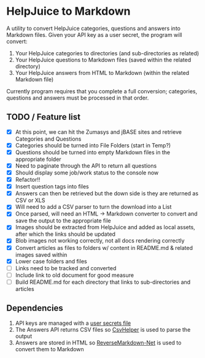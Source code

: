 # HelpJuice to Markdown

A utility to convert HelpJuice categories, questions and answers into Markdown files. Given your API key as a user secret, the program will convert:

1. Your HelpJuice categories to directories (and sub-directories as related)
2. Your HelpJuice questions to Markdown files (saved within the related directory)
3. Your HelpJuice answers from HTML to Markdown (within the related Markdown file)

Currently program requires that you complete a full conversion; categories, questions and answers must be processed in that order.

## TODO / Feature list

- [x] At this point, we can hit the Zumasys and jBASE sites and retrieve Categories and Questions
- [x] Categories should be turned into File Folders (start in Temp?)
- [x] Questions should be turned into empty Markdown files in the appropriate folder
- [x] Need to paginate through the API to return all questions
- [x] Should display some job/work status to the console now
- [x] Refactor!!
- [x] Insert question tags into files
- [x] Answers can then be retrieved but the down side is they are returned as CSV or XLS
- [x] Will need to add a CSV parser to turn the download into a List<Answer>
- [x] Once parsed, will need an HTML -> Markdown converter to convert and save the output to the appropriate file
- [x] Images should be extracted from HelpJuice and added as local assets, after which the links should be updated
- [x] Blob images not working correctly, not all docs rendering correctly
- [x] Convert articles as files to folders w/ content in README.md & related images saved within
- [x] Lower case folders and files
- [ ] Links need to be tracked and converted
- [ ] Include link to old document for good measure
- [ ] Build README.md for each directory that links to sub-directories and articles

## Dependencies

1. API keys are managed with a [user secrets file](https://www.twilio.com/blog/2018/05/user-secrets-in-a-net-core-console-app.html)
2. The Answers API returns CSV files so [CsvHelper](https://joshclose.github.io/CsvHelper/) is used to parse the output
3. Answers are stored in HTML so [ReverseMarkdown-Net](https://github.com/mysticmind/reversemarkdown-net) is used to convert them to Markdown
